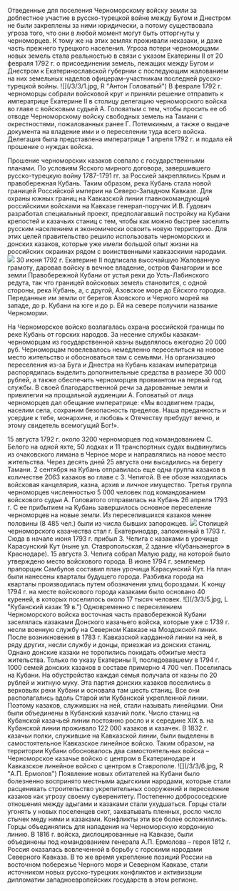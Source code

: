 Отведенные для поселения Черноморскому войску земли за доблестное участие в русско-турецкой войне между Бугом и Днестром не были закреплены за ними юридически, а потому существовала угроза того, что они в любой момент могут быть отторгнуты у черноморцев. К тому же на этих землях проживали неказаки, и даже часть прежнего турецкого населения. Угроза потери черноморцами новых земель стала реальностью в связи с указом Екатерины II от 20 февраля 1792 г. о присоединении земель, лежащих между Бугом и Днестром к Екатеринославской губернии с последующим жалованием на них земельных наделов офицерам–участникам последней русско-турецкой войны.
![](/3/3/1.jpg, R "Антон Головатый")
В феврале 1792 г. черноморцы собрали войсковой круг и приняли решение отправить к императрице Екатерине II в столицу делегацию черноморского войска во главе с войсковым судьей А. Головатым с тем, чтобы просить ее об отводе Черноморскому войску свободных земель на Тамани с окрестностями, пожалованных ранее Г. Потемкиным, а также о выдаче документа на владение ими и о переселении туда всего войска. Делегация была представлена императрице 1 апреля 1792 г. и подала ей прошение о нуждах войска.

Прошение черноморских казаков совпало с государственными планами. По условиям Ясского мирного договора, завершившего русско-турецкую войну 1787-1791 гг. за Россией закреплялись Крым и правобережная Кубань. Таким образом, река Кубань стала новой границей Российской империи на Северо-Западном Кавказе. Для охраны южных границ на Кавказской линии главнокомандующий российскими войсками на Кавказе генерал-поручик И.В. Гудович разработал специальный проект, предполагавший постройку на Кубани крепостей и казачьих станиц с тем, чтобы как можно быстрее заселить русским населением и экономически освоить новую территорию. Для этих целей правительство решило использовать черноморских и донских казаков, которые уже имели большой опыт жизни на российских окраинах рядом с воинственными кавказскими народами. 
![](/3/3/2.jpg "")
30 июня 1792 г. Екатерине II подписала высочайшую Жалованную грамоту, даровав войску в вечное владение, остров Фанагории и все земли Правобережной Кубани от устья реки до Усть-Лабинского редута, так что границей войсковых земель становится, с одной стороны, река Кубань, а, с другой, Азовское море до Ейского городка. Переданные им земли от берегов Азовского и Черного морей на западе, до р. Кубани на юге и до р. Ей на севере получили название Черномории. 

На Черноморское войско возлагалась охрана российской границы по реке Кубань от горских народов. За несение службы казакам-черноморцам из государственной казны выделялось ежегодно 20 000 руб. Черноморцам повелевалось немедленно переселиться на новое место жительство и обосноваться там с семьями. На организацию переселения из-за Буга и Днестра на Кубань казакам императрица распорядилась выделить дополнительные средства в размере 30 000 рублей, а также обеспечить черноморцев провиантом на первый год службы. В своей благодарственной речи за дарованные земли и привилегии на прощальной аудиенции А. Головатый от лица черноморцев дал обещание императрице: «Мы воздвигнем грады, населим села, сохраним безопасность пределов. Наша преданность и усердие к тебе, монархине, и любовь к Отечеству пребудут вечно, и этому свидетель всемогущий Бог!».

15 августа 1792 г. около 3200 черноморцев под командованием С. Белого на одной яхте, 50 лодках и 11 транспортных судах выдвинулись из очаковского лимана в Черное море и направлялись на новое место жительства. Через десять дней 25 августа они высадились на берегу Тамани. 2 сентября на Кубань отправилась еще одна группа казаков в количестве 2063 казаков во главе с З. Чепигой. В ее обозе находилась войсковая канцелярия, казна, архив и личное имущество. Третья группа черноморцев численностью 5 000 человек под командованием войскового судьи А. Головатого отправилась на Кубань 26 апреля 1793 г. С ее прибытием на Кубань завершилось основное переселение черноморцев на новые земли. Из переселившихся казаков менее половины (8 485 чел.) были из числа бывших запорожцев. 
![](/3/3/4.jpg "")
Столицей черноморского казачества стал г. Екатеринодар, заложенный в 1793 г. Сюда в начале июня 1793 г. прибыл З. Чепига с казаками в урочище Карасунский Кут (ныне ул. Ставропольская, 2 здание «Кубаньэнерго» в Краснодаре). 15 августа З. Чепига собрал Малую раду, на которой было утверждено место войскового города. В июне 1794 г. землемер прапорщик Самбулов составил план урочища Карасунский Кут. На план были нанесены кварталы будущего города. Разбивка города на кварталы производилась путем обозначения улиц бороздами. К концу 1794 г. на месте войскового города казаками было основано 40 куреней, в которых поселилось около 17 тысяч человек. 
![](/3/3/5.jpg, L "Кубанский казак 19 в.")
Одновременно с переселением Черноморского войска восточная часть правобережной Кубани заселялась казаками Донского казачьего войска, которые уже с 1739 г. несли военную службу на Северном Кавказе на Моздокской линии. После возникновения в 1783 г. Кавказской карданной линии на ней, в ряду других, несли службу и донцы, приезжая из донских станиц. Однако донские казаки не торопились покидать обжитые места жительства. Только по указу Екатерины II, последовавшему в 1794 г. 1000 семей донских казаков в составе примерно 4 700 чел. Поселилась на Кубани. На обустройство каждая семья получала от казны по 20 рублей и житную муку. Эта партия донских казаков поселились в верховьях реки Кубани и основала там шесть станиц. Все они располагались вдоль Старой или Кубанской укрепленной линии. Поэтому казаков, служивших на ней, стали называть линейцами.  Они были объединены в Кубанский казачий полк. Число станиц на Кубанской казачьей линии постоянно росло и к середине ХIХ в. на Кубанской линии проживало 122 000 казаков и казачек. В 1832 г. казачьи полки, служившие на Кавказской линии, были выделены в самостоятельное Кавказское линейное войско. Таким образом, на территории Кубани обосновалось два самостоятельных войска – Черноморское казачье войско с центром в Екатеринодаре и Кавказское линейное войско с центром в Ставрополе.
![](/3/3/6.jpg, R "А.П. Ермолов")
Появление новых обитателей на Кубани было болезненно воспринято местными адыгскими народами, которые стали расценивать строительство укрепительных сооружений и переселение казаков как угрозу своему суверенитету. Постепенно добрососедские отношения между адыгами и казаками стали ухудшаться. Горцы стали угонять у новых поселенцев скот, захватывать пленных, росло число стычек меду ними и казаками. Конфликты эти все более осложнялись. Горцы объединялись для нападения на Черноморскую кордонную линию. В 1816 г. войска, дислоцированные на Кавказе, были объединены под командованием генерала А.П. Ермолова – героя 1812 г. Россия оказалась вовлеченной в борьбу с горскими народами Северного Кавказа. В то же время укрепление позиций России на восточном побережье Черного моря и Северном Кавказе, стали источником новых русско-турецких конфликтов и активизации дипломатии западноевропейских государств в этом регионе. 